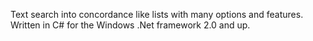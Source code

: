 Text search into concordance like lists with many options and features. Written in C# for the Windows .Net framework 2.0 and up.